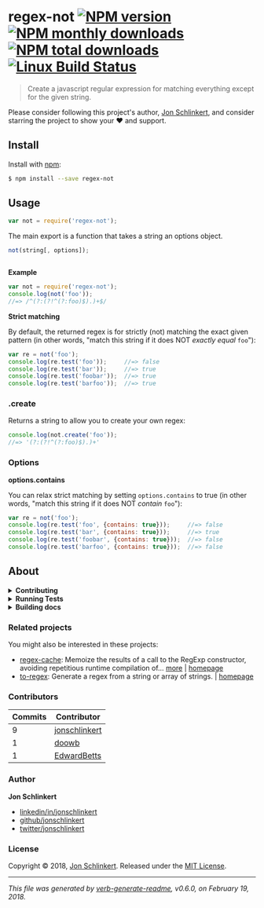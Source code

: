 # regex-not [![NPM version](https://img.shields.io/npm/v/regex-not.svg?style=flat)](https://www.npmjs.com/package/regex-not) [![NPM monthly downloads](https://img.shields.io/npm/dm/regex-not.svg?style=flat)](https://npmjs.org/package/regex-not) [![NPM total downloads](https://img.shields.io/npm/dt/regex-not.svg?style=flat)](https://npmjs.org/package/regex-not) [![Linux Build Status](https://img.shields.io/travis/jonschlinkert/regex-not.svg?style=flat&label=Travis)](https://travis-ci.org/jonschlinkert/regex-not)

> Create a javascript regular expression for matching everything except for the given string.

Please consider following this project's author, [Jon Schlinkert](https://github.com/jonschlinkert), and consider starring the project to show your :heart: and support.

## Install

Install with [npm](https://www.npmjs.com/):

```sh
$ npm install --save regex-not
```

## Usage

```js
var not = require('regex-not');
```

The main export is a function that takes a string an options object.

```js
not(string[, options]);



```

**Example**

```js
var not = require('regex-not');
console.log(not('foo'));
//=> /^(?:(?!^(?:foo)$).)+$/
```

**Strict matching**

By default, the returned regex is for strictly (not) matching the exact given pattern (in other words, "match this string if it does NOT _exactly equal_ `foo`"):

```js
var re = not('foo');
console.log(re.test('foo'));     //=> false
console.log(re.test('bar'));     //=> true
console.log(re.test('foobar'));  //=> true
console.log(re.test('barfoo'));  //=> true
```

### .create

Returns a string to allow you to create your own regex:

```js
console.log(not.create('foo'));
//=> '(?:(?!^(?:foo)$).)+'
```

### Options

**options.contains**

You can relax strict matching by setting `options.contains` to true (in other words, "match this string if it does NOT _contain_ `foo`"):

```js
var re = not('foo');
console.log(re.test('foo', {contains: true}));     //=> false
console.log(re.test('bar', {contains: true}));     //=> true
console.log(re.test('foobar', {contains: true}));  //=> false
console.log(re.test('barfoo', {contains: true}));  //=> false
```

## About

<details>
<summary><strong>Contributing</strong></summary>

Pull requests and stars are always welcome. For bugs and feature requests, [please create an issue](../../issues/new).

</details>

<details>
<summary><strong>Running Tests</strong></summary>

Running and reviewing unit tests is a great way to get familiarized with a library and its API. You can install dependencies and run tests with the following command:

```sh
$ npm install && npm test
```

</details>

<details>
<summary><strong>Building docs</strong></summary>

_(This project's readme.md is generated by [verb](https://github.com/verbose/verb-generate-readme), please don't edit the readme directly. Any changes to the readme must be made in the [.verb.md](.verb.md) readme template.)_

To generate the readme, run the following command:

```sh
$ npm install -g verbose/verb#dev verb-generate-readme && verb
```

</details>

### Related projects

You might also be interested in these projects:

* [regex-cache](https://www.npmjs.com/package/regex-cache): Memoize the results of a call to the RegExp constructor, avoiding repetitious runtime compilation of… [more](https://github.com/jonschlinkert/regex-cache) | [homepage](https://github.com/jonschlinkert/regex-cache "Memoize the results of a call to the RegExp constructor, avoiding repetitious runtime compilation of the same string and options, resulting in surprising performance improvements.")
* [to-regex](https://www.npmjs.com/package/to-regex): Generate a regex from a string or array of strings. | [homepage](https://github.com/jonschlinkert/to-regex "Generate a regex from a string or array of strings.")

### Contributors

| **Commits** | **Contributor** | 
| --- | --- |
| 9 | [jonschlinkert](https://github.com/jonschlinkert) |
| 1 | [doowb](https://github.com/doowb) |
| 1 | [EdwardBetts](https://github.com/EdwardBetts) |

### Author

**Jon Schlinkert**

* [linkedin/in/jonschlinkert](https://linkedin.com/in/jonschlinkert)
* [github/jonschlinkert](https://github.com/jonschlinkert)
* [twitter/jonschlinkert](https://twitter.com/jonschlinkert)

### License

Copyright © 2018, [Jon Schlinkert](https://github.com/jonschlinkert).
Released under the [MIT License](LICENSE).

***

_This file was generated by [verb-generate-readme](https://github.com/verbose/verb-generate-readme), v0.6.0, on February 19, 2018._